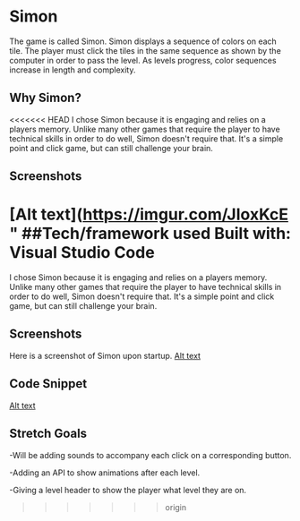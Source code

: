 # Simon
The game is called Simon. Simon displays a sequence of colors on each tile. The player must click the tiles in the same sequence as shown by the computer in order to pass the level. As levels progress, color sequences increase in length and complexity. 
## Why Simon?
<<<<<<< HEAD
I chose Simon because it is engaging and relies on a players memory. Unlike many other games that require the player to have technical skills in order to do well, Simon doesn't require that. It's a simple point and click game, but can still challenge your brain. 
## Screenshots
[Alt text](https://imgur.com/JIoxKcE "
##Tech/framework used
Built with:
**Visual Studio Code**
=======
I chose Simon because it is engaging and relies on a players memory. Unlike many other games that require the player to have technical skills in order to do well, Simon doesn't require that. It's a simple point and click game, but can still challenge your brain.
## Screenshots
Here is a screenshot of Simon upon startup.
[Alt text](https://imgur.com/JIoxKcE "Simon Startup")
## Code Snippet 
[Alt text](https://imgur.com/a/zqrMm9V "Simon Startup")
## Stretch Goals
-Will be adding sounds to accompany each click on a corresponding button.  

-Adding an API to show animations after each level.

-Giving a level header to show the player what level they are on. 


>>>>>>> origin
